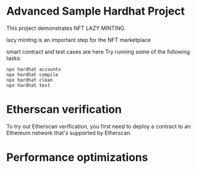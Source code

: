 # Advanced Sample Hardhat Project

This project demonstrates NFT LAZY MINTING.

lazy minitng is an important step for the NFT marketplace

smart contract and test cases are here
Try running some of the following tasks:

```shell
npx hardhat accounts
npx hardhat compile
npx hardhat clean
npx hardhat test

```

# Etherscan verification

To try out Etherscan verification, you first need to deploy a contract to an Ethereum network that's supported by Etherscan.


# Performance optimizations
